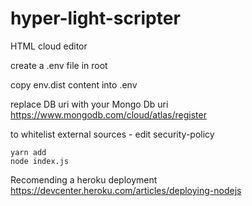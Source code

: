 # hyper-light-scripter

HTML cloud editor

create a .env file in root

copy env.dist content into .env

replace DB uri with your Mongo Db uri https://www.mongodb.com/cloud/atlas/register

to whitelist external sources - edit security-policy

```
yarn add
node index.js
```

Recomending a heroku deployment https://devcenter.heroku.com/articles/deploying-nodejs
